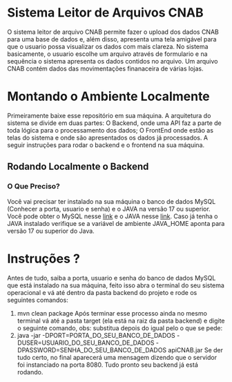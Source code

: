 # Sistema Leitor de Arquivos CNAB

O sistema leitor de arquivo CNAB permite fazer o upload dos dados CNAB para uma base de dados e, além disso, apresenta uma tela amigável para que o usuario possa visualizar os dados com mais clareza. No sistema basicamente, o usuario escolhe um arquivo através de formulario e na sequência o sistema apresenta os dados contidos no arquivo. Um arquivo CNAB contém dados das movimentações finanaceira de várias lojas.

# Montando o Ambiente Localmente

Primeiramente baixe esse repositório em sua máquina. A arquitetura do sistema se divide em duas partes: O Backend, onde uma API faz a parte de toda lógica para o processamento dos dados; O FrontEnd onde estão as telas do sistema e onde são apresentados os dados já processados. A seguir instruções para rodar o backend e o frontend na sua máquina.

## Rodando Localmente o Backend

### O Que Preciso?
Você vai precisar ter instalado na sua máquina o banco de dados MySQL (Conhecer a porta, usuario e senha) e o JAVA na versão 17 ou superior. Você pode obter o MySQL nesse [link](https://www.mysql.com/) e o JAVA nesse [link](https://www.oracle.com/java/technologies/downloads/#java17). Caso já tenha o JAVA instalado verifique se a variável de ambiente JAVA_HOME aponta para versão 17 ou superior do Java.

# Instruções ?
Antes de tudo, saiba a porta, usuario e senha do banco de dados MySQL que está instalado na sua máquina, feito isso abra o terminal do seu sistema operacional e vá até dentro da pasta backend do projeto e rode os seguintes comandos:
1. mvn clean package
Após terminar esse processo ainda no mesmo terminal vá até a pasta target (ela está na raiz da pasta backend) e digite o seguinte comando, obs: substitua depois do igual pelo o que se pede:
2. java -jar -DPORT=PORTA_DO_SEU_BANCO_DE_DADOS -DUSER=USUARIO_DO_SEU_BANCO_DE_DADOS -DPASSWORD=SENHA_DO_SEU_BANCO_DE_DADOS apiCNAB.jar
Se der tudo certo, no final aparecerá uma mensagem dizendo que o servidor foi instanciado na porta 8080.
Tudo pronto seu backend já está rodando.